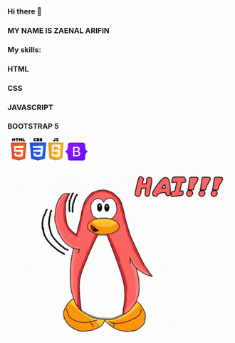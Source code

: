 ### Hi there 👋

### MY NAME IS ZAENAL ARIFIN

### My skills:
### HTML
### CSS
### JAVASCRIPT
### BOOTSTRAP 5
<img src="https://github.com/zaenalrfn/zaenalrfn/blob/main/HTML_Logo.png" width="50" height="50"><img src="https://github.com/zaenalrfn/zaenalrfn/blob/main/1200px-CSS3_logo_and_wordmark.svg.png" width="37" height="50">
<img src="https://github.com/zaenalrfn/zaenalrfn/blob/main/1200px-Javascript-shield.svg.png" width="35" height="50">
<img src="https://github.com/zaenalrfn/zaenalrfn/blob/main/bootstrap-logo.svg" width="50" height="40"></br></br>
<img src="https://github.com/zaenalrfn/zaenalrfn/blob/main/hai-penguin.gif">
<!--
**zaenalrfn/zaenalrfn** is a ✨ _special_ ✨ repository because its `README.md` (this file) appears on your GitHub profile.

Here are some ideas to get you started:

- 🔭 I’m currently working on ...
- 🌱 I’m currently learning ...
- 👯 I’m looking to collaborate on ...
- 🤔 I’m looking for help with ...
- 💬 Ask me about ...
- 📫 How to reach me: ...
- 😄 Pronouns: ...
- ⚡ Fun fact: ...
-->
